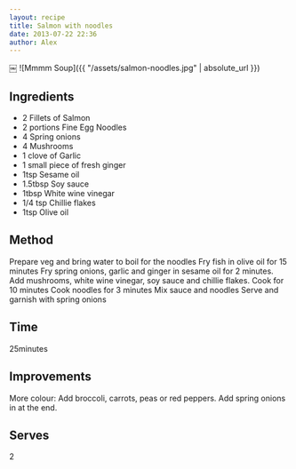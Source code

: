 ```yaml
---
layout: recipe
title: Salmon with noodles
date: 2013-07-22 22:36
author: Alex
---
```

￼
![Mmmm Soup]({{ "/assets/salmon-noodles.jpg" | absolute_url }})

## Ingredients
- 2 Fillets of Salmon
- 2 portions Fine Egg Noodles
- 4 Spring onions
- 4 Mushrooms
- 1 clove of Garlic
- 1 small piece of fresh ginger
- 1tsp Sesame oil
- 1.5tbsp Soy sauce
- 1tbsp White wine vinegar
- 1/4 tsp Chillie flakes
- 1tsp Olive oil

## Method
Prepare veg and bring water to boil for the noodles Fry fish in olive oil for 15 minutes Fry spring onions, garlic and ginger in sesame oil for 2 minutes. Add mushrooms, white wine vinegar, soy sauce and chillie flakes. Cook for 10 minutes Cook noodles for 3 minutes Mix sauce and noodles Serve and garnish with spring onions

## Time
25minutes

## Improvements
More colour: Add broccoli, carrots, peas or red peppers. Add spring onions in at the end.

## Serves
2
